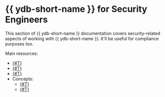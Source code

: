 # {{ ydb-short-name }} for Security Engineers

This section of {{ ydb-short-name }} documentation covers security-related aspects of working with {{ ydb-short-name }}. It'll be useful for compliance purposes too.

Main resources:

- [{#T}](access-management.md)
- [{#T}](audit-log.md)
- [{#T}](short-access-control-notation.md)
- Concepts:
    - [{#T}](../concepts/auth.md)
    - [{#T}](../concepts/connect.md)